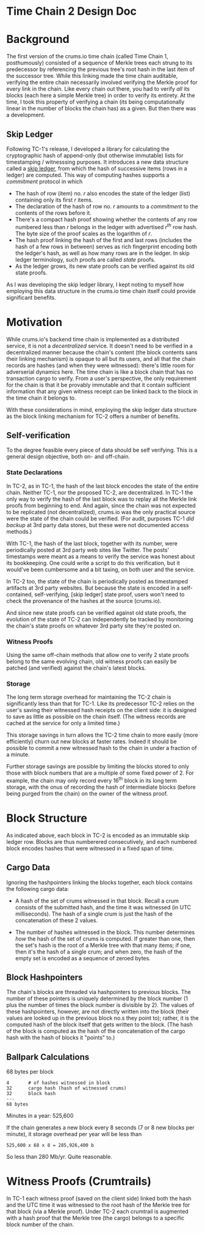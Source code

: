 Time Chain 2 Design Doc
=======================

# Background
The first version of the crums.io time chain (called Time Chain 1, posthumously)
consisted of a sequence of Merkle trees each strung to its predecessor by referencing
the previous tree's root hash in the last item of the successor tree. While this linking
made the time chain auditable, verifying the entire chain necessarily involved
verifying the Merkle proof for every link in the chain. Like every chain out there,
you had to verify *all* its blocks (each here a simple Merkle tree) in order to verify
its entirety. At the time, I took this property of verifying a chain (its being
computationally linear in the number of blocks the chain has) as a given. But then
there was a development.

## Skip Ledger

Following TC-1's release, I developed a library for calculating the cryptographic
hash of append-only (but otherwise immutable) lists for timestamping / witnesssing
purposes. It introduces a
new data structure called a [skip ledger](https://github.com/crums-io/skipledger),
from which the hash of successive items
(rows in a ledger) are computed. This way of computing hashes supports a
*commitment* protocol in which

- The hash of row (item) no. *r* also encodes the state of the ledger (list) containing
only its first *r* items.
- The declaration of the hash of row no. *r* amounts to a *commitment* to the contents
of the rows before it.
- There's a compact hash proof showing whether the contents of any row numbered less
than *r* belongs in the ledger with advertised *r*<sup>*th*</sup> row hash. The byte size
of the proof scales as the logarithm of *r*.
- The hash proof linking the hash of the first and last rows (includes the hash of a few
rows in between) serves as rich fingerprint encoding both the ledger's hash, as well as
how many rows are in the ledger. In skip ledger terminology, such proofs are called
*state* proofs.
- As the ledger grows, its new state proofs can be verified against its old state proofs.

As I was developing the skip ledger library, I kept noting to myself how employing this
data structure in the crums.io time chain itself could provide significant benefits.

# Motivation

While crums.io's backend time chain is implemented as a distributed service, it is
not a *decentralized* service. It doesn't need to be verified in a decentralized
manner because the chain's content (the block contents sans their linking mechanism) is opaque to all but its users, and all that the chain records are hashes (and when they were witnessed): there's little room for adverserial dynamics here. The time chain is like a
block chain that has no transaction cargo to verify. From a user's perspective, the only
requirement for the chain is that it be provably immutable and that it contain sufficient
information that any given witness receipt can be linked back to the block
in the time chain it belongs to.

With these considerations in mind, employing the skip ledger data structure as the
block linking mechanism for TC-2 offers a number of benefits.

## Self-verification

To the degree feasible every piece of data should be self verifying. This is a general
design objective, both on- and off-chain.

### State Declarations

In TC-2, as in TC-1, the hash of the last block encodes the state of the entire chain.
Neither TC-1, nor the proposed TC-2, are decentralized. In TC-1 the only way to verify
the hash of the last block was to replay all the Merkle link proofs from beginning to end.
And again, since the chain was not expected to be replicated (not decentralized), crums.io
was the only practical source were the state of the chain could be verified. (For audit, purposes TC-1 *did backup* at 3rd party data stores, but these were not documented
access methods.)

With TC-1, the hash of the last block, together with its number,
were periodically posted at 3rd party web sites
like Twitter. The posts' timestamps were meant as a means to verify the service was honest
about its bookkeeping. One could write a script to do this verification, but it would've
been cumbersome and a bit taxing, on both user and the service.

In TC-2 too, the state of the chain is periodically posted as timestamped artifacts
at 3rd party websites. But because the state is encoded in a self-contained,
self-verifying, [skip ledger] state proof, users won't need to check the provenance
of the hashes at the source (crums.io).

And since new state proofs can be verified against old state proofs, the evolution
of the state of TC-2 can independently be tracked by monitoring the chain's state proofs
on whatever 3rd party site they're posted on.

### Witness Proofs

Using the same off-chain methods that allow one to verify 2 state proofs belong
to the same evolving chain, old witness proofs can easily be patched (and verified)
against the chain's latest blocks.

### Storage

The long term storage overhead for maintaining the TC-2 chain is significantly less
than that for TC-1. Like its predecessor TC-2 relies on the user's saving their witnessed
hash receipts on the client side: it is designed to save as little as possible on the
chain itself. (The witness records are cached at the service for only a limited time.)

This storage savings in turn allows the TC-2 time chain to more easily (more efficiently)
churn out new blocks at faster rates. Indeed it should be possible to commit a new
witnessed hash to the chain in under a fraction of a minute.

Further storage savings are possible by limiting the blocks stored to only
those with block numbers that are a multiple of some fixed power of 2. For example,
the chain may only record every 16<sup>th</sup> block
in its long term storage, with the onus of recording the hash of intermediate blocks
(before being purged from the chain) on the owner of the witness proof.


# Block Structure

As indicated above, each block in TC-2 is encoded as an immutable skip ledger row.
Blocks are thus numberered consecutively, and each numbered block encodes hashes
that were witnessed in a fixed span of time.

## Cargo Data

Ignoring the hashpointers linking the blocks together, each block contains the following
cargo data:

- A hash of the set of crums witnessed in that block. Recall a crum consists of
the submitted hash, and the time it was witnessed (in UTC milliseconds).
The hash of a single crum is just the hash of the concatenation of these 2 values.

- The number of hashes witnessed in the block. This number determines *how* the
hash of the set of crums is computed. If greater than one, then the set's hash
is the root of a Merkle tree with that many items;
if one, then it's the hash of a single crum;
and when zero, the hash of the empty set is encoded as a sequence of zeroed bytes.

## Block Hashpointers

The chain's blocks are threaded via hashpointers to previous blocks. The number of
these pointers is uniquely determined by the block number (1 plus the number of times
the block number is divisible by 2). The values of these hashpointers, however, are not
directly written into the block (their values are looked up in the previous block no.s
they point to); rather, it is the computed hash of the block itself that gets written to
the block. (The hash of the block is computed as the hash of the concatenation of the
cargo hash with the hash of blocks it "points" to.)


## Ballpark Calculations

68 bytes per block

    4       # of hashes witnessed in block
    32      cargo hash (hash of witnessed crums)
    32      block hash
    ---
    68 bytes

Minutes in a year: 525,600

If the chain generates a new block every 8 seconds (7 or 8 new blocks per minute),
it storage overhead per year will be less than
    
    525,600 x 68 x 8 = 285,926,400 b

So less than 280 Mb/yr. Quite reasonable.

# Witness Proofs (Crumtrails)

In TC-1 each witness proof (saved on the client side) linked both the hash
and the UTC time it was witnessed to the root hash of the Merkle tree for that block
(via a Merkle proof). Under TC-2 each crumtrail is augmented with a hash proof
that the Merkle tree (the cargo) belongs to a specific block number of the chain.






